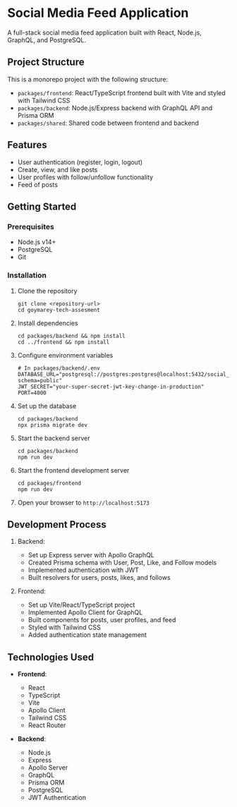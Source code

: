 # Social Media Feed Application

A full-stack social media feed application built with React, Node.js, GraphQL, and PostgreSQL.

## Project Structure

This is a monorepo project with the following structure:

- `packages/frontend`: React/TypeScript frontend built with Vite and styled with Tailwind CSS
- `packages/backend`: Node.js/Express backend with GraphQL API and Prisma ORM
- `packages/shared`: Shared code between frontend and backend

## Features

- User authentication (register, login, logout)
- Create, view, and like posts
- User profiles with follow/unfollow functionality
- Feed of posts

## Getting Started

### Prerequisites

- Node.js v14+
- PostgreSQL
- Git

### Installation

1. Clone the repository
   ```
   git clone <repository-url>
   cd goymarey-tech-assesment
   ```

2. Install dependencies
   ```
   cd packages/backend && npm install
   cd ../frontend && npm install
   ```

3. Configure environment variables
   ```
   # In packages/backend/.env
   DATABASE_URL="postgresql://postgres:postgres@localhost:5432/social_media_feed?schema=public"
   JWT_SECRET="your-super-secret-jwt-key-change-in-production"
   PORT=4000
   ```

4. Set up the database
   ```
   cd packages/backend
   npx prisma migrate dev
   ```

5. Start the backend server
   ```
   cd packages/backend
   npm run dev
   ```

6. Start the frontend development server
   ```
   cd packages/frontend
   npm run dev
   ```

7. Open your browser to `http://localhost:5173`

## Development Process

1. Backend:
   - Set up Express server with Apollo GraphQL
   - Created Prisma schema with User, Post, Like, and Follow models
   - Implemented authentication with JWT
   - Built resolvers for users, posts, likes, and follows

2. Frontend:
   - Set up Vite/React/TypeScript project
   - Implemented Apollo Client for GraphQL
   - Built components for posts, user profiles, and feed
   - Styled with Tailwind CSS
   - Added authentication state management

## Technologies Used

- **Frontend**:
  - React
  - TypeScript
  - Vite
  - Apollo Client
  - Tailwind CSS
  - React Router

- **Backend**:
  - Node.js
  - Express
  - Apollo Server
  - GraphQL
  - Prisma ORM
  - PostgreSQL
  - JWT Authentication